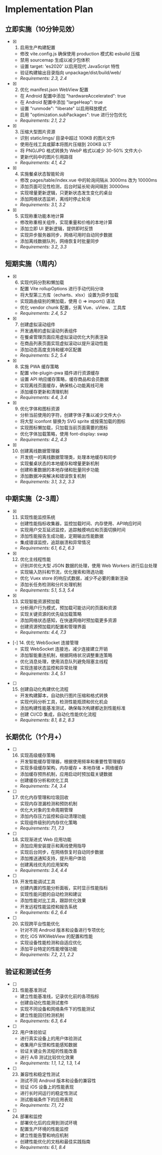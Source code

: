 # Implementation Plan

## 立即实施（10分钟见效）

- [x] 1. 启用生产构建配置
  - 修改 vite.config.js 确保使用 production 模式和 esbuild 压缩
  - 禁用 sourcemap 生成以减少包体积
  - 设置 target: 'es2020' 以启用现代 JavaScript 特性
  - 验证构建输出目录指向 unpackage/dist/build/web/
  - _Requirements: 2.3, 2.4_

- [x] 2. 优化 manifest.json WebView 配置
  - 在 Android 配置中添加 "hardwareAccelerated": true
  - 在 Android 配置中添加 "largeHeap": true
  - 设置 "runmode": "liberate" 以启用释放模式
  - 启用 "optimization.subPackages": true 进行分包优化
  - _Requirements: 2.1, 2.2_

- [x] 3. 压缩大型图片资源
  - 识别 static/imgs/ 目录中超过 100KB 的图片文件
  - 使用在线工具或脚本将图片压缩到 200KB 以下
  - 将 PNG/JPG 格式转换为 WebP 格式以减少 30-50% 文件大小
  - 更新代码中的图片引用路径
  - _Requirements: 4.1, 4.2_

- [x] 4. 实施餐桌状态智能轮询
  - 修改 pages/table/index.vue 中的轮询间隔从 3000ms 改为 10000ms
  - 添加页面可见性检测，后台时延长轮询间隔到 30000ms
  - 实现增量更新逻辑，只更新状态发生变化的桌台
  - 添加网络状态监听，离线时停止轮询
  - _Requirements: 3.1, 3.2_

- [x] 5. 实现称重功能本地计算
  - 修改称重相关组件，实现重量和价格的本地计算
  - 添加立即 UI 更新逻辑，提供即时反馈
  - 实现异步服务器同步，网络可用时自动同步数据
  - 添加离线数据队列，网络恢复时批量同步
  - _Requirements: 3.2, 3.3_

## 短期实施（1周内）

- [x] 6. 实现代码分割和懒加载
  - 配置 Vite rollupOptions 进行手动代码分块
  - 将大型第三方库（echarts、xlsx）设置为异步加载
  - 实现路由级别的懒加载，使用 () => import() 语法
  - 优化 vendor chunk 配置，分离 Vue、uView、工具库
  - _Requirements: 2.4, 5.2_

- [x] 7. 创建虚拟滚动组件
  - 开发通用的虚拟滚动列表组件
  - 在餐桌管理页面应用虚拟滚动优化大列表渲染
  - 在商品列表页面实现虚拟滚动以提升滚动性能
  - 添加动态高度支持和缓冲区配置
  - _Requirements: 5.2, 5.4_

- [x] 8. 实施 PWA 缓存策略
  - 配置 vite-plugin-pwa 插件进行资源缓存
  - 设置 API 响应缓存策略，缓存商品和会员数据
  - 实现离线页面缓存，确保核心功能离线可用
  - 添加缓存更新和清理机制
  - _Requirements: 4.4, 3.4_

- [x] 9. 优化字体和图标资源
  - 分析当前使用的字符，创建字体子集以减少文件大小
  - 将大型 iconfont 替换为 SVG sprite 或按需加载的图标
  - 实现图标懒加载，只加载当前页面需要的图标
  - 优化字体加载策略，使用 font-display: swap
  - _Requirements: 4.2, 4.3_

- [x] 10. 创建离线数据管理器
  - 开发统一的离线数据管理类，处理本地缓存和同步
  - 实现餐桌状态的本地缓存和增量更新机制
  - 创建称重数据的本地存储和批量同步功能
  - 添加数据冲突解决和错误恢复机制
  - _Requirements: 3.1, 3.2, 3.3_

## 中期实施（2-3周）

- [x] 11. 实现性能监控系统
  - 创建性能指标收集器，监控加载时间、内存使用、API响应时间
  - 实现用户交互延迟监控，追踪触摸响应和页面切换时间
  - 添加性能报告生成功能，定期输出性能数据
  - 集成错误监控，追踪崩溃和异常情况
  - _Requirements: 6.1, 6.2, 6.3_

- [x] 12. 优化主线程性能
  - 识别并优化大型 JSON 数据的处理，使用 Web Workers 进行后台处理
  - 实现输入防抖和节流，优化搜索和筛选功能
  - 优化 Vuex store 的响应式数据，减少不必要的重新渲染
  - 添加长任务检测和分片处理机制
  - _Requirements: 5.1, 5.3, 5.4_

- [x] 13. 实现智能资源预加载
  - 分析用户行为模式，预加载可能访问的页面和资源
  - 实现关键资源的优先级加载策略
  - 添加网络状态感知，在快速网络时预加载更多资源
  - 创建资源预加载的配置和管理界面
  - _Requirements: 4.4, 7.3_

- [-] 14. 优化 WebSocket 连接管理
  - 实现 WebSocket 连接池，减少连接建立开销
  - 添加智能重连机制，根据网络状况调整重连策略
  - 优化消息处理，使用消息队列避免阻塞主线程
  - 实现连接状态监控和异常处理
  - _Requirements: 3.4, 5.1_

- [ ] 15. 创建自动化构建优化流程
  - 开发构建脚本，自动执行图片压缩和格式转换
  - 实现代码分析工具，检测性能瓶颈和优化机会
  - 添加构建性能基准测试，确保每次构建都达到性能标准
  - 创建 CI/CD 集成，自动化性能优化流程
  - _Requirements: 8.1, 8.2, 8.3_

## 长期优化（1个月+）

- [ ] 16. 实现高级缓存策略
  - 开发智能缓存管理器，根据使用频率和重要性管理缓存
  - 实现多级缓存架构，内存缓存 + 本地存储 + 网络缓存
  - 添加缓存预热机制，应用启动时预加载关键数据
  - 创建缓存分析和优化工具
  - _Requirements: 7.4, 3.4_

- [ ] 17. 优化内存管理和垃圾回收
  - 实现内存泄漏检测和预防机制
  - 优化大对象的生命周期管理
  - 添加内存压力监控和自动清理功能
  - 实现组件级别的内存优化策略
  - _Requirements: 7.1, 7.3_

- [ ] 18. 实现渐进式 Web 应用功能
  - 添加应用安装提示和离线使用指导
  - 实现后台同步，在网络恢复时自动同步数据
  - 添加推送通知支持，提升用户体验
  - 创建离线优先的应用架构
  - _Requirements: 3.4, 4.4_

- [ ] 19. 开发性能调试工具
  - 创建内置的性能分析面板，实时显示性能指标
  - 实现性能问题的自动检测和建议
  - 添加性能对比工具，跟踪优化效果
  - 开发远程性能监控和报告系统
  - _Requirements: 6.2, 6.4_

- [ ] 20. 实现跨平台性能优化
  - 针对不同 Android 版本和设备进行专项优化
  - 优化 iOS WKWebView 的配置和性能
  - 实现设备性能检测和自适应优化
  - 添加平台特定的性能增强功能
  - _Requirements: 7.2, 2.1, 2.2_

## 验证和测试任务

- [ ] 21. 性能基准测试
  - 建立性能基准线，记录优化前的各项指标
  - 创建自动化性能测试套件
  - 实现不同设备和网络条件下的性能测试
  - 建立性能回归检测机制
  - _Requirements: 6.3, 6.4_

- [ ] 22. 用户体验验证
  - 进行真实设备上的用户体验测试
  - 收集用户反馈和性能感知数据
  - 验证关键业务流程的性能改善
  - 进行 A/B 测试比较优化效果
  - _Requirements: 1.1, 1.2, 1.3, 1.4_

- [ ] 23. 兼容性和稳定性测试
  - 测试不同 Android 版本和设备的兼容性
  - 验证 iOS 设备上的性能表现
  - 进行长时间运行的稳定性测试
  - 测试极端条件下的应用表现
  - _Requirements: 7.1, 7.2_

- [ ] 24. 部署和监控
  - 部署优化后的应用到测试环境
  - 配置生产环境的性能监控
  - 建立性能告警和响应机制
  - 创建性能优化的文档和最佳实践指南
  - _Requirements: 6.1, 8.4_
